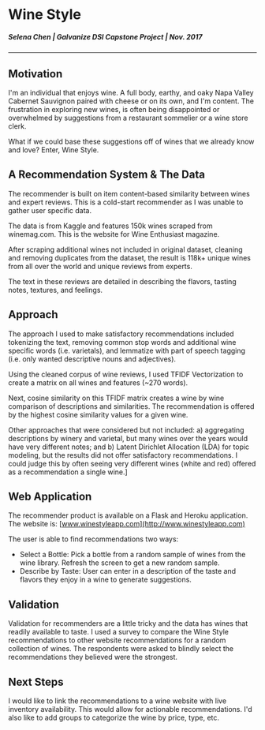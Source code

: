 # Wine Style
##### Selena Chen | Galvanize DSI Capstone Project | Nov. 2017

-------

## Motivation

I'm an individual that enjoys wine. A full body, earthy, and oaky Napa Valley Cabernet Sauvignon paired with cheese or on its own, and I'm content. The frustration in exploring new wines, is often being disappointed or overwhelmed by suggestions from a restaurant sommelier or a wine store clerk.

What if we could base these suggestions off of wines that we already know and love? Enter, Wine Style.

## A Recommendation System & The Data

The recommender is built on item content-based similarity between wines and expert reviews. This is a cold-start recommender as I was unable to gather user specific data.

The data is from Kaggle and features 150k wines scraped from winemag.com. This is the website for Wine Enthusiast magazine.

After scraping additional wines not included in original dataset, cleaning and removing duplicates from the dataset, the result is 118k+ unique wines from all over the world and unique reviews from experts.

The text in these reviews are detailed in describing the flavors, tasting notes, textures, and feelings.

## Approach

The approach I used to make satisfactory recommendations included tokenizing the text, removing common stop words and additional wine specific words (i.e. varietals), and lemmatize with part of speech tagging (i.e. only wanted descriptive nouns and adjectives).

Using the cleaned corpus of wine reviews, I used TFIDF Vectorization to create a matrix on all wines and features (~270 words).

Next, cosine similarity on this TFIDF matrix creates a wine by wine comparison of descriptions and similarities. The recommendation is offered by the highest cosine similarity values for a given wine.

Other approaches that were considered but not included: a) aggregating descriptions by winery and varietal, but many wines over the years would have very different notes; and b) Latent Dirichlet Allocation (LDA) for topic modeling, but the results did not offer satisfactory recommendations. I could judge this by often seeing very different wines (white and red) offered as a recommendation a single wine.]

## Web Application

The recommender product is available on a Flask and Heroku application. The website is: [www.winestyleapp.com](http://www.winestyleapp.com)

The user is able to find recommendations two ways:

* Select a Bottle: Pick a bottle from a random sample of wines from the wine library. Refresh the screen to get a new random sample.
* Describe by Taste: User can enter in a description of the taste and flavors they enjoy in a wine to generate suggestions.

## Validation

Validation for recommenders are a little tricky and the data has wines that readily available to taste. I used a survey to compare the Wine Style recommendations to other website recommendations for a random collection of wines. The respondents were asked to blindly select the recommendations they believed were the strongest.

## Next Steps

I would like to link the recommendations to a wine website with live inventory availability. This would allow for actionable recommendations. I'd also like to add groups to categorize the wine by price, type, etc.
